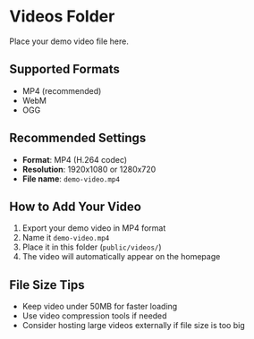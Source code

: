 # Videos Folder

Place your demo video file here.

## Supported Formats
- MP4 (recommended)
- WebM
- OGG

## Recommended Settings
- **Format**: MP4 (H.264 codec)
- **Resolution**: 1920x1080 or 1280x720
- **File name**: `demo-video.mp4`

## How to Add Your Video
1. Export your demo video in MP4 format
2. Name it `demo-video.mp4`
3. Place it in this folder (`public/videos/`)
4. The video will automatically appear on the homepage

## File Size Tips
- Keep video under 50MB for faster loading
- Use video compression tools if needed
- Consider hosting large videos externally if file size is too big
